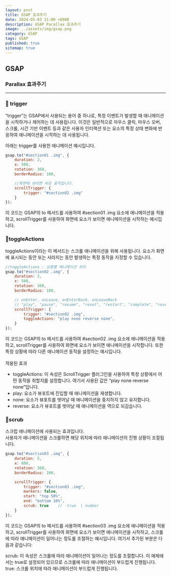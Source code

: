 ```yaml
---
layout: post
title: GSAP 효과주기
date: 2024-05-03 21:00 +0900
description: GSAP Parallax 효과주기
image: ../assets/img/gsap.png
category: GSAP
tags: GSAP
published: true
sitemap: true
---
```


## GSAP

### Parallax 효과주기

<hr>

### 🎈 trigger

“trigger”는 GSAP에서 사용되는 용어 중 하나로, 특정 이벤트가 발생할 때 애니메이션을 시작하거나 제어하는 데 사용됩니다. 이것은 일반적으로 마우스 클릭, 마우스 오버, 스크롤, 시간 기반 이벤트 등과 같은 사용자 인터랙션 또는 요소의 특정 상태 변화에 반응하여 애니메이션을 시작하는 데 사용됩니다.

아래는 trigger를 사용한 애니메이션 예시입니다.

````javascript
gsap.to("#section01 .img", {
    duration: 2,
    x: 500,
    rotation: 360,
    borderRadius: 100,

    //화면에 보이면 바로 움직입니다.
    scrollTrigger: {
        trigger: "#section02 .img"
    }
});
````

이 코드는 GSAP의 to 메서드를 사용하여 #section01 .img 요소에 애니메이션을 적용하고, scrollTrigger를 사용하여 화면에 요소가 보이면 애니메이션을 시작하는 예시입니다. 


### 🎈toggleActions
toggleActions이라는 이 메서드는 스크롤 애니메이션을 위해 사용됩니다. 요소가 화면에 표시되는 동안 또는 사라지는 동안 발생하는 특정 동작을 지정할 수 있습니다.

````javascript
//toggleActions : 상황별 애니메이션 처리
gsap.to("#section02 .img", {
    duration: 2,
    x: 500,
    rotation: 360,
    borderRadius: 100,

    // onEnter, onLeave, onEnterBack, onLeaveBack
    // "play", "pause", "resume", "reset", "restart", "complete", "reverse", "none",
    scrollTrigger: {
        trigger: "#section02 .img",
        toggleActions: "play none reverse none",
    }
});
````

이 코드는 GSAP의 to 메서드를 사용하여 #section02 .img 요소에 애니메이션을 적용하고, scrollTrigger를 사용하여 화면에 요소가 보이면 애니메이션을 시작합니다. 또한 특정 상황에 따라 다른 애니메이션 동작을 설정하는 예시입니다.<br>
<br>
적용된 효과<br>

- toggleActions: 이 속성은 ScrollTrigger 플러그인을 사용하여 특정 상황에서 어떤 동작을 취할지를 설정합니다. 여기서 사용된 값은 “play none reverse none”입니다.<br>
- play: 요소가 뷰포트에 진입할 때 애니메이션을 재생합니다.
- none: 요소가 뷰포트를 벗어날 때 애니메이션을 중지하지 않고 유지합니다.
- reverse: 요소가 뷰포트를 벗어날 때 애니메이션을 역으로 되감습니다.

### 🎈scrub
스크럽 애니메이션에 사용되는 효과입니다.<br>
사용자가 애니메이션을 스크롤하면 해당 위치에 따라 애니메이션의 진행 상황이 조절됩니다.<br>

````javascript
gsap.to("#section03 .img", {
    duration: 5,
    x: 600,
    rotation: 360,
    borderRadius: 100,

    scrollTrigger: {
        trigger: "#section03 .img",
        markers: false,
        start: "top 50%",
        end: "bottom 10%",
        scrub: true    //  true  | number
    }
});
````
이 코드는 GSAP의 to 메서드를 사용하여 #section03 .img 요소에 애니메이션을 적용하고, scrollTrigger를 사용하여 화면에 요소가 보이면 애니메이션을 시작하고, 스크롤에 따라 애니메이션이 일어나는 정도를 조절하는 예시입니다. 여기서 추가된 부분은 다음과 같습니다:

scrub: 이 속성은 스크롤에 따라 애니메이션이 일어나는 정도를 조절합니다. 이 예제에서는 true로 설정되어 있으므로 스크롤에 따라 애니메이션이 부드럽게 진행됩니다.
true: 스크롤 위치에 따라 애니메이션이 부드럽게 진행됩니다.



